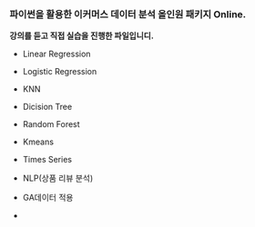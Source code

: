 ### 파이썬을 활용한 이커머스 데이터 분석 올인원 패키지 Online.

**강의를 듣고 직접 실습을 진행한 파일입니디.**


- Linear Regression

- Logistic Regression

- KNN

- Dicision Tree

- Random Forest

- Kmeans

- Times Series

- NLP(상품 리뷰 분석)

- GA데이터 적용

-  
